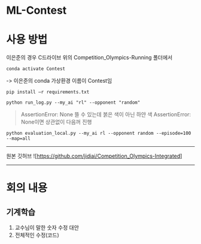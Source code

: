 # ML-Contest

# 사용 방법
이은준의 경우
C드라이브 위의 Competition_Olympics-Running 폴더에서
```
conda activate Contest 
```
-> 이은준의 conda 가상환경 이름이 Contest임
```
pip install –r requirements.txt
```
```
python run_log.py --my_ai "rl" --opponent "random"
```
> AssertionError: None 뜰 수 있는데 붉은 색이 아닌 하얀 색 AssertionError: None이면 상관없이 다음꺼 진행
```  
python evaluation_local.py --my_ai rl --opponent random --episode=100 --map=all
```
-----------
원본 깃허브 ![https://github.com/jidiai/Competition_Olympics-Integrated]

---
# 회의 내용
## 기계학습
1. 교수님이 말한 숫자 수정 대안
2. 전체적인 수정(코드)
